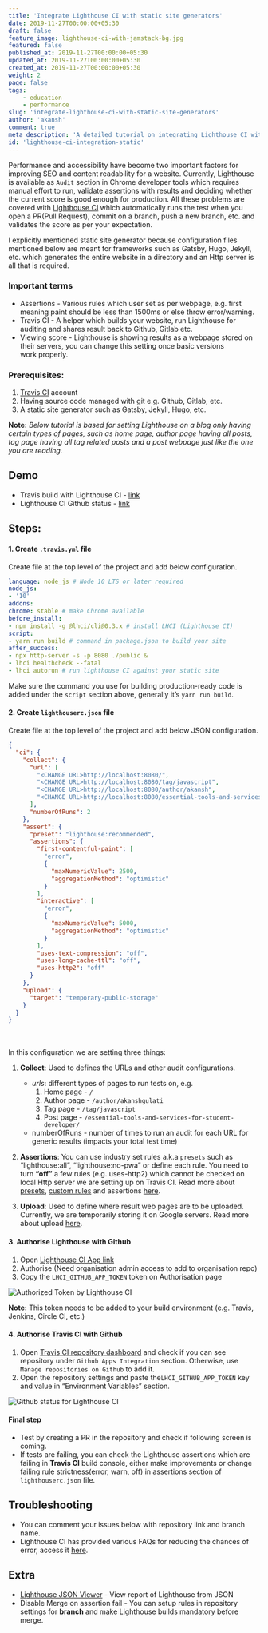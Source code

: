 ```yaml
---
title: 'Integrate Lighthouse CI with static site generators'
date: 2019-11-27T00:00:00+05:30
draft: false
feature_image: lighthouse-ci-with-jamstack-bg.jpg
featured: false
published_at: 2019-11-27T00:00:00+05:30
updated_at: 2019-11-27T00:00:00+05:30
created_at: 2019-11-27T00:00:00+05:30
weight: 2
page: false
tags: 
    - education
    - performance
slug: 'integrate-lighthouse-ci-with-static-site-generators'
author: 'akansh'
comment: true
meta_description: 'A detailed tutorial on integrating Lighthouse CI with static site generators like Gatsby, Jekyll, Hugo, etc. for checking website performance on every PR or code change.'
id: 'lighthouse-ci-integration-static'
---
```


Performance and accessibility have become two important factors for improving SEO and content readability for a website. Currently, Lighthouse is available as `Audit` section in Chrome developer tools which requires manual effort to run, validate assertions with results and deciding whether the current score is good enough for production. All these problems are covered with [Lighthouse CI](https://github.com/GoogleChrome/lighthouse-ci) which automatically runs the test when you open a PR(Pull Request), commit on a branch, push a new branch, etc. and validates the score as per your expectation.

I explicitly mentioned static site generator because configuration files mentioned below are meant for frameworks such as Gatsby, Hugo, Jekyll, etc. which generates the entire website in a directory and an Http server is all that is required. 

### Important terms

 - Assertions - Various rules which user set as per webpage, e.g. first
   meaning paint should be less than 1500ms or else throw error/warning.
 - Travis CI - A helper which builds your website, run Lighthouse for
   auditing and shares result back to Github, Gitlab etc.
 - Viewing score - Lighthouse is showing results as a webpage stored on
   their servers, you can change this setting once basic versions   
   work properly.
   
### Prerequisites:

1.  [Travis CI](https://travis-ci.com) account
2.  Having source code managed with git e.g. Github, Gitlab, etc.
3.  A static site generator such as Gatsby, Jekyll, Hugo, etc.

 
**Note:** 
*Below tutorial is based for setting Lighthouse on a blog only having certain types of pages, such as home page, author page having all
posts, tag page having all tag related posts and a post webpage just like the one you are reading.*


## Demo
- Travis build with Lighthouse CI - [link](https://travis-ci.com/akanshgulati/personal-blog-gatsby-markdown/builds/137460353)
- Lighthouse CI Github status - [link](https://storage.googleapis.com/lighthouse-infrastructure.appspot.com/reports/1574369668468-50602.report.html)

## Steps:

#### 1.  Create `.travis.yml` file

Create file at the top level of the project and add below configuration.

  ```yaml
  language: node_js # Node 10 LTS or later required  
node_js:  
 - '10'  
addons:  
  chrome: stable # make Chrome available  
before_install:  
 - npm install -g @lhci/cli@0.3.x # install LHCI (Lighthouse CI)  
script:  
 - yarn run build # command in package.json to build your site  
after_success:  
 - npx http-server -s -p 8080 ./public &
  - lhci healthcheck --fatal  
  - lhci autorun # run lighthouse CI against your static site
  ```

Make sure the command you use for building production-ready code is added under the `script` section above, generally it’s `yarn run build`.

  

#### 2. Create `lighthouserc.json` file

Create file at the top level of the project and add below JSON configuration.

```json
{
  "ci": {
    "collect": {
      "url": [
        "<CHANGE URL>http://localhost:8080/",
        "<CHANGE URL>http://localhost:8080/tag/javascript",
        "<CHANGE URL>http://localhost:8080/author/akansh",
        "<CHANGE URL>http://localhost:8080/essential-tools-and-services-for-student-developer/"
      ],
      "numberOfRuns": 2
    },
    "assert": {
      "preset": "lighthouse:recommended",
      "assertions": {
        "first-contentful-paint": [
          "error",
          {
            "maxNumericValue": 2500,
            "aggregationMethod": "optimistic"
          }
        ],
        "interactive": [
          "error",
          {
            "maxNumericValue": 5000,
            "aggregationMethod": "optimistic"
          }
        ],
        "uses-text-compression": "off",
        "uses-long-cache-ttl": "off",
        "uses-http2": "off"
      }
    },
    "upload": {
      "target": "temporary-public-storage"
    }
  }
}
```
<br/>
<br/>
In this configuration we are setting three things:

1. **Collect**: Used to defines the URLs and other audit configurations.
    - *urls*: different types of pages to run tests on, e.g.
        1. Home page - `/`
        2. Author page - `/author/akanshgulati`
        3. Tag page - `/tag/javascript`
        4. Post page - `/essential-tools-and-services-for-student-developer/`
    - numberOfRuns - number of times to run an audit for each URL for generic results (impacts your total test time)

2. **Assertions**: You can use industry set rules a.k.a `presets` such as “lighthouse:all”, “lighthouse:no-pwa” or define each rule. You need to turn **“off”** a few rules (e.g. uses-http2) which cannot be checked on local Http server we are setting up on Travis CI. Read more about [presets](https://github.com/GoogleChrome/lighthouse-ci/blob/master/docs/assertions.md#presets), [custom rules](https://github.com/GoogleChrome/lighthouse/blob/v5.5.0/lighthouse-core/config/default-config.js#L375-L407) and assertions [here](https://github.com/GoogleChrome/lighthouse-ci/blob/master/docs/assertions.md).
3.  **Upload**: Used to define where result web pages are to be uploaded. Currently, we are temporarily storing it on Google servers. Read more about upload [here](https://github.com/GoogleChrome/lighthouse-ci/blob/master/docs/getting-started.md#the-lighthouse-ci-server).

  

#### 3. Authorise Lighthouse with Github
1. Open [Lighthouse CI App link](https://github.com/apps/lighthouse-ci)
2. Authorise (Need organisation admin access to add to organisation repo)
3. Copy the `LHCI_GITHUB_APP_TOKEN` token on Authorisation page

![Authorized Token by Lighthouse CI](authorized-token-lighthouse-ci.png)

**Note:** This token needs to be added to your build environment (e.g. Travis, Jenkins, Circle CI, etc.)

#### 4. Authorise Travis CI with Github

1. Open [Travis CI repository dashboard](https://travis-ci.com/account/repositories) and check if you can see repository under `Github Apps Integration` section. Otherwise, use `Manage repositories on Github` to add it.
2. Open the repository settings and paste the`LHCI_GITHUB_APP_TOKEN` key and value in “Environment Variables” section.

![Github status for Lighthouse CI](github-status-for-lighthouse-ci.png)

#### Final step 
- Test by creating a PR in the repository and check if following screen is coming.
- If tests are failing, you can check the Lighthouse assertions which are failing in **Travis CI** build console, either make improvements or change failing rule strictness(error, warn, off) in assertions section of `lighthouserc.json` file. 

## Troubleshooting
- You can comment your issues below with repository link and branch name.
- Lighthouse CI has provided various FAQs for reducing the chances of error, access it [here](https://github.com/GoogleChrome/lighthouse-ci/blob/master/docs/troubleshooting.md).  

## Extra
- [Lighthouse JSON Viewer](https://googlechrome.github.io/lighthouse/viewer/ ) - View report of Lighthouse from JSON
- Disable Merge on assertion fail - You can setup rules in repository settings for **branch** and make Lighthouse builds mandatory before merge. 
